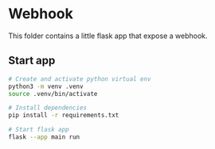 # Webhook

This folder contains a little flask app that expose a webhook.

## Start app

```bash
# Create and activate python virtual env
python3 -m venv .venv
source .venv/bin/activate

# Install dependencies
pip install -r requirements.txt

# Start flask app
flask --app main run
```